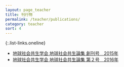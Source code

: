 ```yaml
---
layout: page_teacher
title: 刊行物
permalink: /teacher/publications/
category: teacher
sort: 4
---
```


{:.list-links.oneline}
<ul>
	<li><a href="https://github.com/gsc-aoyama/GSCassociation/tree/master/2015" alt="地球社会共生学会 地球社会共生論集 創刊号　2015年" target="_blank">地球社会共生学会 地球社会共生論集 創刊号　2015年</a></li>
	<li><a href="https://github.com/gsc-aoyama/GSCassociation/tree/master/2016" alt="地球社会共生学会 地球社会共生論集 第２号　2016年" target="_blank">地球社会共生学会 地球社会共生論集 第２号　2016年</a></li>
</ul>

<!--
*   [地球社会共生学会 地球社会共生論集 創刊号　2015年](https://github.com/gsc-aoyama/GSCassociation/tree/master/2015)
*   [地球社会共生学会 地球社会共生論集 第２号　2016年](https://github.com/gsc-aoyama/GSCassociation/tree/master/2016)
-->
